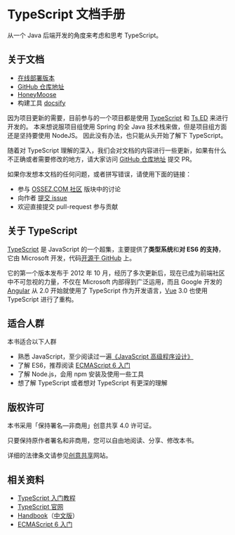 # TypeScript 文档手册

从一个 Java 后端开发的角度来考虑和思考 TypeScript。

## 关于文档

- [在线部署版本](https://typescript.ossez.com/)
- [GitHub 仓库地址][GitHub]
- [HoneyMoose](https://github.com/honeymoose)
- 构建工具 [docsify]

因为项目更新的需要，目前参与的一个项目都是使用 [TypeScript] 和 [Ts.ED] 来进行开发的。
本来想说服项目组使用 Spring 的全 Java 技术栈来做，但是项目组方面还是坚持要使用 NodeJS。
因此没有办法，也只能从头开始了解下 TypeScript。

随着对 TypeScript 理解的深入，我们会对文档的内容进行一些更新，如果有什么不正确或者需要修改的地方，请大家访问 [GitHub 仓库地址][GitHub] 提交 PR。

如果你发想本文档的任何问题，或者拼写错误，请使用下面的链接：
- 参与 [OSSEZ.COM 社区](https://www.ossez.com/c/toolkit-algorithm-computer-science/web-front-end/26) 版块中的讨论
- 向作者 [提交 issue](https://github.com/cwiki-us-docs/typescript-docs-cn) 
- 欢迎直接提交 pull-request 参与贡献

## 关于 TypeScript

[TypeScript] 是 JavaScript 的一个超集，主要提供了**类型系统**和**对 ES6 的支持**，它由 Microsoft 开发，代码[开源于 GitHub](https://github.com/Microsoft/TypeScript) 上。

它的第一个版本发布于 2012 年 10 月，经历了多次更新后，现在已成为前端社区中不可忽视的力量，不仅在 Microsoft 内部得到广泛运用，而且 Google 开发的 [Angular](https://angular.io/) 从 2.0 开始就使用了 TypeScript 作为开发语言，[Vue](https://vuejs.org/) 3.0 也使用 TypeScript 进行了重构。

## 适合人群

本书适合以下人群

- 熟悉 JavaScript，至少阅读过一遍[《JavaScript 高级程序设计》](https://book.douban.com/subject/10546125/)
- 了解 ES6，推荐阅读 [ECMAScript 6 入门]
- 了解 Node.js，会用 npm 安装及使用一些工具
- 想了解 TypeScript 或者想对 TypeScript 有更深的理解

## 版权许可

本书采用「保持署名—非商用」创意共享 4.0 许可证。

只要保持原作者署名和非商用，您可以自由地阅读、分享、修改本书。

详细的法律条文请参见[创意共享](http://creativecommons.org/licenses/by-nc/4.0/)网站。

## 相关资料

- [TypeScript 入门教程](https://ts.xcatliu.com/https://ts.xcatliu.com/)
- [TypeScript 官网][TypeScript]
- [Handbook]（[中文版][中文手册]）
- [ECMAScript 6 入门]

[GitHub]: https://github.com/cwiki-us-docs/typescript-docs-cn
[TypeScript]: http://www.typescriptlang.org/
[Ts.ED]: https://tsed.io/
[docsify]: https://docsify.js.org/#/
[Handbook]: http://www.typescriptlang.org/docs/handbook/basic-types.html
[中文手册]: https://zhongsp.gitbook.io/typescript-handbook/
[ECMAScript 6 入门]: http://es6.ruanyifeng.com/